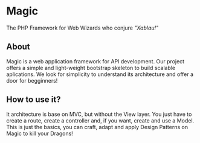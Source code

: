# Magic

The PHP Framework for Web Wizards who conjure *"Xablau!"*

## About

Magic is a web application framework for API development. Our project offers a simple and light-weight bootstrap skeleton
to build scalable aplications. We look for simplicity to understand its architecture and offer a door for begginners! 

## How to use it?

It architecture is base on MVC, but without the View layer. You just have to create a route, create a controller
and, if you want, create and use a Model. This is just the basics, you can craft, adapt and apply Design Patterns on Magic to kill your Dragons!
